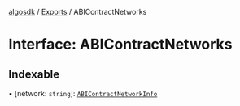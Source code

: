 [algosdk](../README.md) / [Exports](../modules.md) / ABIContractNetworks

# Interface: ABIContractNetworks

## Indexable

▪ [network: `string`]: [`ABIContractNetworkInfo`](ABIContractNetworkInfo.md)

